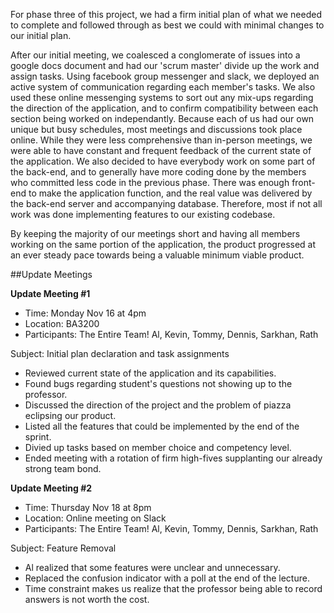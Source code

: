 

For phase three of this project, we had a firm initial plan of what we needed to complete and followed through as best we could with minimal changes to our initial plan.

After our initial meeting, we coalesced a conglomerate of issues into a google docs document and had our 'scrum master' divide up the work and assign tasks. Using facebook group messenger and slack, we deployed an active system of communication regarding each member's tasks. We also used these online messenging systems to sort out any mix-ups regarding the direction of the application, and to confirm compatibility between each section being worked on independantly. Because each of us had our own unique but busy schedules, most meetings and discussions took place online. While they were less comprehensive than in-person meetings, we were able to have constant and frequent feedback of the current state of the application. We also decided to have everybody work on some part of the back-end, and to generally have more coding done by the members who committed less code in the previous phase. There was enough front-end to make the application function, and the real value was delivered by the back-end server and accompanying database. Therefore, most if not all work was done implementing features to our existing codebase.

By keeping the majority of our meetings short and having all members working on the same portion of the application, the product progressed at an ever steady pace towards being a valuable minimum viable product.

##Update Meetings

**Update Meeting #1**
* Time: Monday Nov 16 at 4pm
* Location: BA3200
* Participants: The Entire Team! Al, Kevin, Tommy, Dennis, Sarkhan, Rath

Subject: Initial plan declaration and task assignments
- Reviewed current state of the application and its capabilities.
- Found bugs regarding student's questions not showing up to the professor.
- Discussed the direction of the project and the problem of piazza eclipsing our product. 
- Listed all the features that could be implemented by the end of the sprint.
- Divied up tasks based on member choice and competency level.
- Ended meeting with a rotation of firm high-fives supplanting our already strong team bond.

**Update Meeting #2**
* Time: Thursday Nov 18 at 8pm
* Location: Online meeting on Slack
* Participants: The Entire Team! Al, Kevin, Tommy, Dennis, Sarkhan, Rath

Subject: Feature Removal 
- Al realized that some features were unclear and unnecessary.
- Replaced the confusion indicator with a poll at the end of the lecture.
- Time constraint makes us realize that the professor being able to record answers is not worth the cost.
